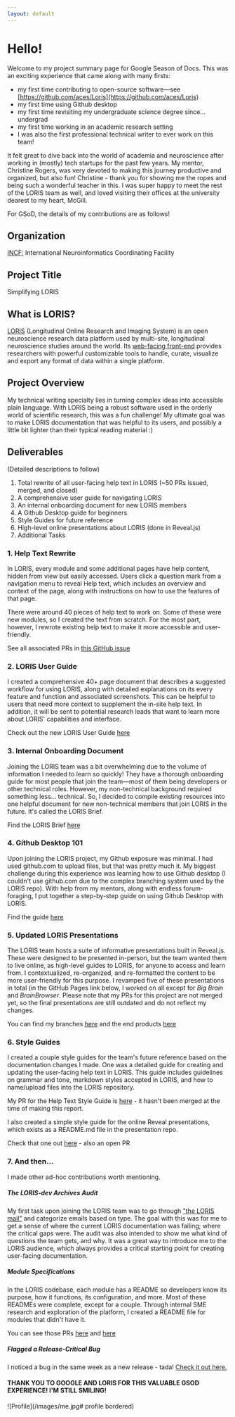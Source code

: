 ```yaml
---
layout: default
---
```


# Hello!

Welcome to my project summary page for Google Season of Docs. This was an exciting experience that came along with many firsts:

* my first time contributing to open-source software—see [https://github.com/aces/Loris](https://github.com/aces/Loris)
* my first time using Github desktop
* my first time revisiting my undergraduate science degree since... undergrad
* my first time working in an academic research setting
* I was also the first professional technical writer to ever work on this team! 

It felt great to dive back into the world of academia and neuroscience after working in (mostly) tech startups for the past few years. My mentor, Christine Rogers, was very devoted to making this journey productive and organized, but also fun! Christine - thank you for showing me the ropes and being such a wonderful teacher in this. I was super happy to meet the rest of the LORIS team as well, and loved visiting their offices at the university dearest to my heart, McGill.

For GSoD, the details of my contributions are as follows!

## Organization
[INCF:](https://www.incf.org/) International Neuroinformatics Coordinating Facility

## Project Title
Simplifying LORIS

## What is LORIS?

[LORIS](http://loris.ca/) (Longitudinal Online Research and Imaging System) is an open neuroscience research data platform used by multi-site, longitudinal neuroscience studies around the world. Its [web-facing front-end](http://demo.loris.ca/) provides researchers with powerful customizable tools to handle, curate, visualize and export any format of data within a single platform.

## Project Overview

My technical writing specialty lies in turning complex ideas into accessible plain language. With LORIS being a robust software used in the orderly world of scientific research, this was a fun challenge! My ultimate goal was to make LORIS documentation that was helpful to its users, and possibly a little bit lighter than their typical reading material :)

## Deliverables

(Detailed descriptions to follow)

1. Total rewrite of all user-facing help text in LORIS (~50 PRs issued, merged, and closed)
2. A comprehensive user guide for navigating LORIS
3. An internal onboarding document for new LORIS members
4. A Github Desktop guide for beginners
5. Style Guides for future reference
6. High-level online presentations about LORIS (done in Reveal.js)
7. Additional Tasks

### 1. Help Text Rewrite

In LORIS, every module and some additional pages have help content, hidden from view but easily accessed. Users click a question mark from a navigation menu to reveal Help text, which includes an overview and context of the page, along with instructions on how to use the features of that page.

There were around 40 pieces of help text to work on. Some of these were new modules, so I created the text from scratch. For the most part, however, I rewrote existing help text to make it more accessible and user-friendly.

See all associated PRs in [this GitHub issue](https://github.com/aces/Loris/issues/5576)

### 2. LORIS User Guide

I created a comprehensive 40+ page document that describes a suggested workflow for using LORIS, along with detailed explanations on its every feature and function and associated screenshots. This can be helpful to users that need more context to supplement the in-site help text. In addition, it will be sent to potential research leads that want to learn more about LORIS' capabilities and interface.

Check out the new LORIS User Guide [here](https://docs.google.com/document/d/10zhryhdG0NX1ov65AypfxgcGXTp_FwDaPI1i6tkqkDg/edit?usp=sharing)

### 3. Internal Onboarding Document

Joining the LORIS team was a bit overwhelming due to the volume of information I needed to learn so quickly! They have a thorough onboarding guide for most people that join the team—most of them being developers or other technical roles. However, my non-technical background required something less... technical. So, I decided to compile existing resources into one helpful document for new non-technical members that join LORIS in the future. It's called the LORIS Brief.

Find the LORIS Brief [here](https://docs.google.com/document/d/1MUDxILP5uU95wsycSWtLqTE4c5pI2oxXbE5Aoshgs-w/edit?usp=sharing)

### 4. Github Desktop 101

Upon joining the LORIS project, my Github exposure was minimal. I had used github.com to upload files, but that was pretty much it. My biggest challenge during this experience was learning how to use Github desktop (I couldn't use github.com due to the complex branching system used by the LORIS repo). With help from my mentors, along with endless forum-foraging, I put together a step-by-step guide on using Github Desktop with LORIS.

Find the guide [here](https://docs.google.com/document/d/1jYvOCl-0fnQ1tjhTsJFT9R3MXE4d0GjmIuPtT3A7wfk/edit?usp=sharing)

### 5. Updated LORIS Presentations

The LORIS team hosts a suite of informative presentations built in Reveal.js. These were designed to be presented in-person, but the team wanted them to live online, as high-level guides to LORIS, for anyone to access and learn from. I contextualized, re-organized, and re-formatted the content to be more user-friendly for this purpose. I revamped five of these presentations in total (in the GitHub Pages link below, I worked on all except for *Big Brain* and *BrainBrowser*. Please note that my PRs for this project are not merged yet, so the final presentations are still outdated and do not reflect my changes. 

You can find my branches [here](https://github.com/knoll-alex/samirdas.github.io/branches) and the end products [here](http://samirdas.github.io/#/)

### 6. Style Guides

I created a couple style guides for the team's future reference based on the documentation changes I made. One was a detailed guide for creating and updating the user-facing help text in LORIS. This guide includes guidelines on grammar and tone, markdown styles accepted in LORIS, and how to name/upload files into the LORIS repository. 

My PR for the Help Text Style Guide is [here](https://github.com/aces/Loris/pull/5805) - it hasn't been merged at the time of making this report.

I also created a simple style guide for the online Reveal presentations, which exists as a README.md file in the presentation repo.

Check that one out [here](https://github.com/samirdas/samirdas.github.io/pull/14) - also an open PR

### 7. And then...

I made other ad-hoc contributions worth mentioning.

##### The LORIS-dev Archives Audit

My first task upon joining the LORIS team was to go through ["the LORIS mail"](https://mailman.bic.mni.mcgill.ca/pipermail/loris-dev/) and categorize emails based on type. The goal with this was for me to get a sense of where the current LORIS documentation was failing; where the critical gaps were. The audit was also intended to show me what kind of questions the team gets, and why. It was a great way to introduce me to the LORIS audience, which always provides a critical starting point for creating user-facing documentation.

##### Module Specifications

In the LORIS codebase, each module has a README so developers know its purpose, how it functions, its configuration, and more. Most of these READMEs were complete, except for a couple. Through internal SME research and exploration of the platform, I created a README file for modules that didn't have it.

You can see those PRs [here](https://github.com/aces/Loris/pull/5634) and [here](https://github.com/aces/Loris/pull/5206)

##### Flagged a Release-Critical Bug

I noticed a bug in the same week as a new release - tada! [Check it out here.](https://github.com/aces/Loris/issues/5709)

#### THANK YOU TO GOOGLE AND LORIS FOR THIS VALUABLE GSOD EXPERIENCE! I'M STILL SMILING! 

![Profile](/images/me.jpg# profile bordered)
